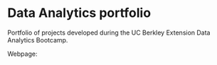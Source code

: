 # Data Analytics portfolio

Portfolio of projects developed during the UC Berkley Extension Data Analytics Bootcamp.


Webpage: 
